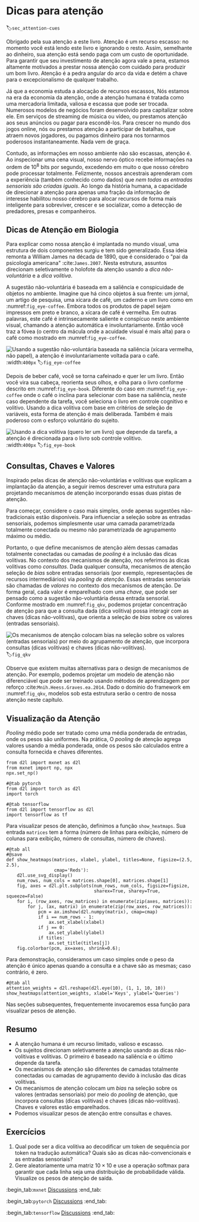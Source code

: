 # Dicas para atenção
:label:`sec_attention-cues`


Obrigado pela sua atenção
a este livro.
Atenção é um recurso escasso:
no momento
você está lendo este livro
e ignorando o resto.
Assim, semelhante ao dinheiro,
sua atenção está sendo paga com um custo de oportunidade.
Para garantir que seu investimento de atenção
agora vale a pena,
estamos altamente motivados a prestar nossa atenção com cuidado
para produzir um bom livro.
Atenção
é a pedra angular do arco da vida e
detém a chave para o excepcionalismo de qualquer trabalho.


Já que a economia estuda a alocação de recursos escassos,
Nós estamos
na era da economia da atenção,
onde a atenção humana é tratada como uma mercadoria limitada, valiosa e escassa
que pode ser trocada.
Numerosos modelos de negócios foram
desenvolvido para capitalizar sobre ele.
Em serviços de streaming de música ou vídeo,
ou prestamos atenção aos seus anúncios
ou pagar para escondê-los.
Para crescer no mundo dos jogos online,
nós ou prestamos atenção a
participar de batalhas, que atraem novos jogadores,
ou pagamos dinheiro para nos tornarmos poderosos instantaneamente.
Nada vem de graça.

Contudo,
as informações em nosso ambiente não são escassas,
atenção é.
Ao inspecionar uma cena visual,
nosso nervo óptico recebe informações
na ordem de $10^8$ bits por segundo,
excedendo em muito o que nosso cérebro pode processar totalmente.
Felizmente,
nossos ancestrais aprenderam com a experiência (também conhecido como dados)
que *nem todas as entradas sensoriais são criadas iguais*.
Ao longo da história humana,
a capacidade de direcionar a atenção
para apenas uma fração da informação de interesse
habilitou nosso cérebro
para alocar recursos de forma mais inteligente
para sobreviver, crescer e se socializar,
como a detecção de predadores, presas e companheiros.



## Dicas de Atenção em Biologia


Para explicar como nossa atenção é implantada no mundo visual,
uma estrutura de dois componentes surgiu
e tem sido generalizado.
Essa ideia remonta a William James na década de 1890,
que é considerado o "pai da psicologia americana" :cite:`James.2007`.
Nesta estrutura,
assuntos direcionam seletivamente o holofote da atenção
usando a *dica não-voluntária* e a *dica volitiva*.

A sugestão não-voluntária é baseada em
a saliência e conspicuidade de objetos no ambiente.
Imagine que há cinco objetos à sua frente:
um jornal, um artigo de pesquisa, uma xícara de café, um caderno e um livro como em :numref:`fig_eye-coffee`.
Embora todos os produtos de papel sejam impressos em preto e branco,
a xícara de café é vermelha.
Em outras palavras,
este café é intrinsecamente saliente e conspícuo neste ambiente visual,
chamando a atenção automática e involuntariamente.
Então você traz a fóvea (o centro da mácula onde a acuidade visual é mais alta) para o café como mostrado em :numref:`fig_eye-coffee`.

![Usando a sugestão não-voluntária baseada na saliência (xícara vermelha, não papel), a atenção é involuntariamente voltada para o café.](../img/eye-coffee.svg)
:width:`400px`
:label:`fig_eye-coffee`

Depois de beber café,
você se torna cafeinado e
quer ler um livro.
Então você vira sua cabeça, reorienta seus olhos,
e olha para o livro conforme descrito em :numref:`fig_eye-book`.
Diferente do caso em :numref:`fig_eye-coffee`
onde o café o inclina para
selecionar com base na saliência,
neste caso dependente da tarefa, você seleciona o livro em
controle cognitivo e volitivo.
Usando a dica volitiva com base em critérios de seleção de variáveis,
esta forma de atenção é mais deliberada.
Também é mais poderoso com o esforço voluntário do sujeito.

![Usando a dica volitiva (quero ler um livro) que depende da tarefa, a atenção é direcionada para o livro sob controle volitivo.](../img/eye-book.svg)
:width:`400px`
:label:`fig_eye-book`


## Consultas, Chaves e Valores


Inspirado pelas dicas de atenção não-voluntárias e volitivas que explicam a implantação da atenção,
a seguir iremos
descrever uma estrutura para
projetando mecanismos de atenção
incorporando essas duas pistas de atenção.

Para começar, considere o caso mais simples, onde apenas
sugestões não-tradicionais estão disponíveis.
Para influenciar a seleção sobre as entradas sensoriais,
podemos simplesmente usar
uma camada parametrizada totalmente conectada
ou mesmo não parametrizada
de agrupamento máximo ou médio.

Portanto,
o que define mecanismos de atenção
além dessas camadas totalmente conectadas
ou camadas de *pooling*
é a inclusão das dicas volitivas.
No contexto dos mecanismos de atenção,
nos referimos às dicas volitivas como *consultas*.
Dada qualquer consulta,
mecanismos de atenção
seleção de *bias* sobre entradas sensoriais (por exemplo, representações de recursos intermediários)
via *pooling de atenção*.
Essas entradas sensoriais são chamadas de *valores* no contexto dos mecanismos de atenção.
De forma geral,
cada valor é emparelhado com uma *chave*,
que pode ser pensado como a sugestão não-voluntária dessa entrada sensorial.
Conforme mostrado em :numref:`fig_qkv`,
podemos projetar concentração de atenção
para que a consulta dada (dica volitiva) possa interagir com as chaves (dicas não-volitivas),
que orienta a seleção de *bias* sobre os valores (entradas sensoriais).

![Os mecanismos de atenção colocam *bias* na seleção sobre os valores (entradas sensoriais) por meio do agrupamento de atenção, que incorpora consultas (dicas volitivas) e chaves (dicas não-volitivas).](../img/qkv.svg)
:label:`fig_qkv`

Observe que existem muitas alternativas para o design de mecanismos de atenção.
Por exemplo,
podemos projetar um modelo de atenção não diferenciável
que pode ser treinado usando métodos de aprendizagem por reforço :cite:`Mnih.Heess.Graves.ea.2014`.
Dado o domínio do framework em :numref:`fig_qkv`,
modelos sob esta estrutura
serão o centro de nossa atenção neste capítulo.


## Visualização da Atenção

*Pooling* médio
pode ser tratado como uma média ponderada de entradas,
onde os pesos são uniformes.
Na prática,
O *pooling* de atenção agrega valores usando a média ponderada, onde os pesos são calculados entre a consulta fornecida e chaves diferentes.

```{.python .input}
from d2l import mxnet as d2l
from mxnet import np, npx
npx.set_np()
```

```{.python .input}
#@tab pytorch
from d2l import torch as d2l
import torch
```

```{.python .input}
#@tab tensorflow
from d2l import tensorflow as d2l
import tensorflow as tf
```
Para visualizar pesos de atenção,
definimos a função `show_heatmaps`.
Sua entrada `matrices` tem a forma (número de linhas para exibição, número de colunas para exibição, número de consultas, número de chaves).

```{.python .input}
#@tab all
#@save
def show_heatmaps(matrices, xlabel, ylabel, titles=None, figsize=(2.5, 2.5),
                  cmap='Reds'):
    d2l.use_svg_display()
    num_rows, num_cols = matrices.shape[0], matrices.shape[1]
    fig, axes = d2l.plt.subplots(num_rows, num_cols, figsize=figsize,
                                 sharex=True, sharey=True, squeeze=False)
    for i, (row_axes, row_matrices) in enumerate(zip(axes, matrices)):
        for j, (ax, matrix) in enumerate(zip(row_axes, row_matrices)):
            pcm = ax.imshow(d2l.numpy(matrix), cmap=cmap)
            if i == num_rows - 1:
                ax.set_xlabel(xlabel)
            if j == 0:
                ax.set_ylabel(ylabel)
            if titles:
                ax.set_title(titles[j])
    fig.colorbar(pcm, ax=axes, shrink=0.6);
```

Para demonstração,
consideramos um caso simples onde
o peso da atenção é único apenas quando a consulta e a chave são as mesmas; caso contrário, é zero.

```{.python .input}
#@tab all
attention_weights = d2l.reshape(d2l.eye(10), (1, 1, 10, 10))
show_heatmaps(attention_weights, xlabel='Keys', ylabel='Queries')
```

Nas seções subsequentes,
frequentemente invocaremos essa função para visualizar pesos de atenção.

## Resumo

* A atenção humana é um recurso limitado, valioso e escasso.
* Os sujeitos direcionam seletivamente a atenção usando as dicas não-volitivas e volitivas. O primeiro é baseado na saliência e o último depende da tarefa.
* Os mecanismos de atenção são diferentes de camadas totalmente conectadas ou camadas de agrupamento devido à inclusão das dicas volitivas.
* Os mecanismos de atenção colocam um *bias* na seleção sobre os valores (entradas sensoriais) por meio do *pooling* de atenção, que incorpora consultas (dicas volitivas) e chaves (dicas não-volitivas). Chaves e valores estão emparelhados.
* Podemos visualizar pesos de atenção entre consultas e chaves.

## Exercícios

1. Qual pode ser a dica volitiva ao decodificar um token de sequência por token na tradução automática? Quais são as dicas não-convencionais e as entradas sensoriais?
1. Gere aleatoriamente uma matriz $10 \times 10$ e use a operação softmax para garantir que cada linha seja uma distribuição de probabilidade válida. Visualize os pesos de atenção de saída.

:begin_tab:`mxnet`
[Discussions](https://discuss.d2l.ai/t/1596)
:end_tab:

:begin_tab:`pytorch`
[Discussions](https://discuss.d2l.ai/t/1592)
:end_tab:

:begin_tab:`tensorflow`
[Discussions](https://discuss.d2l.ai/t/1710)
:end_tab:
<!--stackedit_data:
eyJoaXN0b3J5IjpbMjEwNjcyNzIzMCwxMDc1NzExNjE3LC0yMD
EyMDUxNzYyLDE5NjcyNTAwMjYsNDI3NzM3NTg0LDMwNDA2ODQ0
NSwtMTg1NTI3NTYzMCwtODQ3OTkyMDA3XX0=
-->